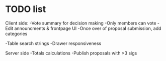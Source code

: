 # TODO list
Client side:
-Vote summary for decision making
-Only members can vote
-Edit announcments & frontpage UI
-Once over of proposal submission, add categories
<!-- -Update contacts. -->
<!-- -Update STF members -->
-Table search strings
-Drawer responsiveness

Server side
-Totals calculations
-Publish proposals with >3 sigs
